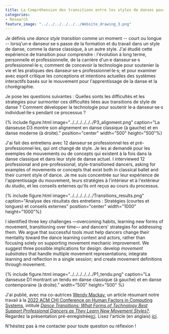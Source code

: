 ```yaml
---
title: La Compréhension des transitions entre les styles de danses pour améliorer la conceptions des systèmes d'aide à l'apprentissage de la danse
categories:
- Research
feature_image: "../../../../../../Website_drawing_3.png"
---
```


Je définis une _dance style transition_ comme un moment -- court ou longue -- lorsq'un·e danseur·se·s passe de la formation et du travail dans un style de danse, comme la danse classique, à un autre style. J'ai étudié cette expérience de transition pour comprendre : l'évolution à long terme, personnelle et professionnelle, de la carrière d'un·e danseur·se·s professionnel·le·s; comment de concevoir la technologie pour soutenier la vie et les pratiques des danseur·se·s professionnel·le·s; et pour examiner avec esprit critique les conceptions et intentions actuelles des systèmes interactifs basés sur le mouvement pour l'apprentissage de la danse et la chorégraphie. 

Je pose les questions suivantes : 
Quelles sonts les difficultés et les strategies pour surmonter ces difficultés liées aux transitions de style de danse ? 
Comment développer la technologie pour soutenir le·a danseur·se·s individuel·lle·s pendant ce processus ? 

{% include figure.html image="../../../../../../P3_alignment.png" caption="La danseuse D3 montre son alignement en danse classique (à gauche) et en danse moderne (à droite)." position="center" width="500" height="500"%}

J'ai fait des entretiens avec 12 danseur·se professionnel·les et pré-professionnel·les, qui ont changé de style. Je les ai demandé pour les exemples de mouvements ou de concepts qui existent à la fois dans la danse classique et dans leur style de danse actuel.
I interviewed 12 professional and pre-professional, style-transitioned dancers, asking for examples of movements or concepts that exist both in classical ballet and their current style of dance. Je me suis concentrée sur leur expérience de l'apprentissage du mouvement, leurs stratégies à l'intérieur et à l'extérieur du studio, et les conseils externes qu'ils ont reçus au cours du processus. 

{% include figure.html image="../../../../../../Transitions_results.png" caption="Analyse des résultats des entretiens : Stratégies (courtes et longues) et conseils externes" position="center" width="1000" height="1000"%}

I identified three key challenges —overcoming habits, learning new forms of movement, transitioning over time— and dancers' strategies for addressing them. We argue that successful tools must help dancers change their mentality toward the dance learning context and actors, rather than focusing solely on supporting movement mechanic improvement. We suggest three possible implications for design: develop _movement substrates_ that handle multiple movement representations; integrate learning and reflection in a single session; and create movement definitions through movement.

{% include figure.html image="../../../../../../P1_tendu.png" caption="La danseuse D1 montrant un tendu en danse classique (à gauche) et en danse contemporaine (à droite)." width="500" height="500" %}

J'ai publié, avec ma co-autrices [Wendy Mackay](https://ex-situ.lri.fr/people/mackay/), un article résumant notre travail à la [2022 ACM CHI Conference on Human Factors in Computing Systems](https://chi2022.acm.org/), intitulé [_Dance Transitions: What Forms of Technology Best Support Professional Dancers as They Learn New Movement Styles?_](https://dl.acm.org/doi/10.1145/3491102.3517448). 
Regardez la présentation pré-enregistrée[ici](https://www.youtube.com/watch?v=z9L7kaqYvSw).
Lisez l'article (en anglais) [ici](https://hal.inria.fr/hal-03665474/file/2021_CHI_TransitionSupport_AUTHOR_VERSION.pdf). 

N'hésitez pas à me contacter pour toute question ou réflexion !
